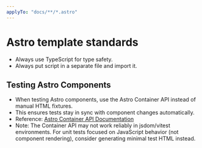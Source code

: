 ```yaml
---
applyTo: "docs/**/*.astro"
---
```


# Astro template standards

- Always use TypeScript for type safety.
- Always put script in a separate file and import it.

## Testing Astro Components

- When testing Astro components, use the Astro Container API instead of manual HTML fixtures.
- This ensures tests stay in sync with component changes automatically.
- Reference: [Astro Container API Documentation](https://docs.astro.build/en/reference/container-reference/)
- Note: The Container API may not work reliably in jsdom/vitest environments. For unit tests focused on JavaScript behavior (not component rendering), consider generating minimal test HTML instead.

